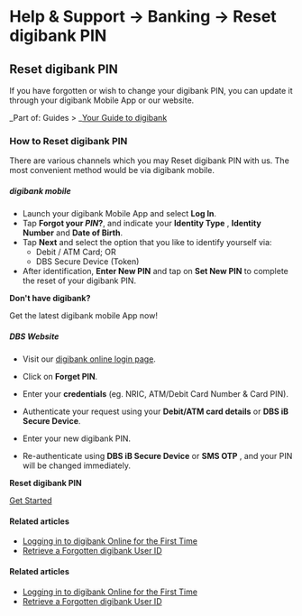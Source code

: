 # Help & Support -> Banking -> Reset digibank PIN

## Reset digibank PIN

If you have forgotten or wish to change your digibank PIN, you can update it through your digibank Mobile App or our website.

_Part of: Guides > _[Your Guide to digibank](https://www.dbs.com.sg/personal/support/guide-ibanking.html)

### How to Reset digibank PIN

There are various channels which you may Reset digibank PIN with us. The most convenient method would be via digibank mobile.

#####  digibank mobile

  * Launch your digibank Mobile App and select **Log In**.
  * Tap **Forgot your _PIN_?**, and indicate your **Identity Type** , **Identity Number** and **Date of Birth**.
  * Tap **Next** and select the option that you like to identify yourself via: 
    * Debit / ATM Card; OR
    * DBS Secure Device (Token)
  * After identification, **Enter New PIN** and tap on **Set New PIN** to complete the reset of your digibank PIN.

  


**Don't have digibank?**  


Get the latest digibank mobile App now!

[](https://itunes.apple.com/us/app/dbs-mobile-banking/id1068403826?mt=8) [](https://play.google.com/store/apps/details?id=com.dbs.sg.dbsmbanking) [](https://appgallery.huawei.com/#/app/C101888471)

#####  DBS Website

  * Visit our [digibank online login page](https://internet-banking.dbs.com.sg/).
  * Click on **Forget PIN**.
  * Enter your **credentials** (eg. NRIC, ATM/Debit Card Number & Card PIN).
  * Authenticate your request using your **Debit/ATM card details** or **DBS iB Secure Device**.
  * Enter your new digibank PIN.  

  * Re-authenticate using **DBS iB Secure Device** or **SMS OTP** , and your PIN will be changed immediately.



**Reset digibank PIN**

[Get Started](https://www.dbs.com.sg/personal/ibanking/ibapl/ib-apply.html)

#### Related articles

  * [Logging in to digibank Online for the First Time](https://www.dbs.com.sg/personal/support/bank-ibanking-first-time-login.html)
  * [Retrieve a Forgotten digibank User ID](https://www.dbs.com.sg/personal/support/bank-ibanking-retrieve-user-id.html)



#### Related articles

  * [Logging in to digibank Online for the First Time](https://www.dbs.com.sg/personal/support/bank-ibanking-first-time-login.html)
  * [Retrieve a Forgotten digibank User ID](https://www.dbs.com.sg/personal/support/bank-ibanking-retrieve-user-id.html)


